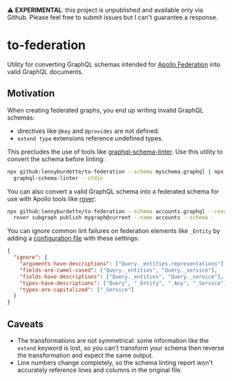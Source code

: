 ⚠️ **EXPERIMENTAL**: this project is unpublished and available only via Github.
Please feel free to submit issues but I can't guarantee a response.

# to-federation

Utility for converting GraphQL schemas intended for [Apollo Federation][fed]
into valid GraphQL documents.

## Motivation

When creating federated graphs, you end up writing invalid GraphQL schemas:

- directives like `@key` and `@provides` are not defined.
- `extend type` extensions reference undefined types.

This precludes the use of tools like [graphql-schema-linter][lint]. Use this
utility to convert the schema before linting:

```sh
npx github:lennyburdette/to-federation --schema myschema.graphql | npx \
  graphql-schema-linter --stdin
```

You can also convert a valid GraphQL schema into a federated schema for use
with Apollo tools like [rover][rover]:

```sh
npx github:lennyburdette/to-federation --schema accounts.graphql --reverse | \
  rover subgraph publish mygraph@current --name accounts --schema -
```

You can ignore common lint failures on federation elements like `_Entity` by
adding a [configuration file][config] with these settings:

```json
{
  "ignore": {
    "arguments-have-descriptions": ["Query._entities.representations"],
    "fields-are-camel-cased": ["Query._entities", "Query._service"],
    "fields-have-descriptions": ["Query._entities", "Query._service"],
    "types-have-descriptions": ["Query", "_Entity", "_Any", "_Service"],
    "types-are-capitalized": ["_Service"]
  }
}
```

[fed]: https://www.apollographql.com/docs/federation/
[lint]: https://github.com/cjoudrey/graphql-schema-linter
[rover]: https://www.apollographql.com/docs/rover/
[config]: https://github.com/cjoudrey/graphql-schema-linter#configuration-file

## Caveats

- The transformations are not symmetrical: some information like the `extend`
  keyword is lost, so you can't transform your schema then reverse the
  transformation and expect the same output.
- Line numbers change completely, so the schema linting report won't accurately
  reference lines and columns in the original file.
